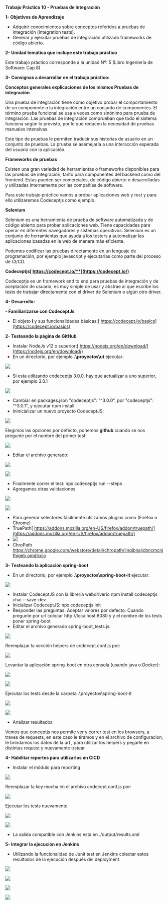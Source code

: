 ﻿**Trabajo Práctico 10 - Pruebas de Integración**

**1- Objetivos de Aprendizaje**

- Adquirir conocimientos sobre conceptos referidos a pruebas de integración (integration tests).
- Generar y ejecutar pruebas de integración utilizado frameworks de código abierto.

**2- Unidad temática que incluye este trabajo práctico**

Este trabajo práctico corresponde a la unidad Nº: 5 (Libro Ingeniería de Software: Cap 8)

**3- Consignas a desarrollar en el trabajo práctico:**

**Conceptos generales explicaciones de los mismos Pruebas de integración**

Una prueba de integración tiene como objetivo probar el comportamiento de un componente o la integración entre un conjunto de componentes. El término prueba funcional se usa a veces como sinónimo para prueba de integración. Las pruebas de integración comprueban que todo el sistema funciona según lo previsto, por lo que reducen la necesidad de pruebas manuales intensivas.

Este tipo de pruebas le permiten traducir sus historias de usuario en un conjunto de pruebas. La prueba se asemejaría a una interacción esperada del usuario con la aplicación.

**Frameworks de pruebas**

Existen una gran variedad de herramientas o frameworks disponibles para las pruebas de integración, tanto para componentes del backend como del frontend. Estas pueden ser comerciales, de código abierto o desarrolladas y utilizadas internamente por las compañías de software.

Para este trabajo práctico vamos a probar aplicaciones web y rest y para ello utilizaremos Codeceptjs como ejemplo.

**Selenium**

Selenium es una herramienta de prueba de software automatizada y de código abierto para probar aplicaciones web. Tiene capacidades para operar en diferentes navegadores y sistemas operativos. Selenium es un conjunto de herramientas que ayuda a los testers a automatizar las aplicaciones basadas en la web de manera más eficiente.

Podemos codificar las pruebas directamente en un lenguaje de programación, por ejemplo javascript y ejecutarlas como parte del proceso de CI/CD.

**Codeceptjs[ https://codecept.io/**](https://codecept.io/)**

Codeceptjs es un framework end to end para pruebas de integración y de aceptación de usuario, es muy simple de usar y abstrae al que escribe los tests de trabajar directamente con el driver de Selenium o algún otro driver.

**4- Desarrollo:**

**- Familiarizarse con CodeceptJs**

- El objeto **I** y sus funcionalidades básicas:[ https://codecept.io/basics](https://codecept.io/basics)

**2- Testeando la página de GitHub**

- Instalar NodeJs v12 o superior:[ https://nodejs.org/en/download/](https://nodejs.org/en/download/)
- En un directorio, por ejemplo **.\proyectos\ut** ejecutar:

![](Aspose.Words.11957ee1-c382-4b6c-aecf-4779c290e925.001.png)

- Si esta utilizando codeceptjs 3.0.0, hay que actualizar a uno superior, por ejemplo 3.0.1

![](Aspose.Words.11957ee1-c382-4b6c-aecf-4779c290e925.002.jpeg)

- Cambiar en packages.json "codeceptjs": "^3.0.0", por "codeceptjs": "^3.0.1", y ejecutar npm install
- Ininicializar un nuevo proyecto CodeceptJS:

![](Aspose.Words.11957ee1-c382-4b6c-aecf-4779c290e925.003.png)

Elegimos las opciones por defecto, ponemos **github** cuando se nos pregunte por el nombre del primer test:

![](Aspose.Words.11957ee1-c382-4b6c-aecf-4779c290e925.004.jpeg)

- Editar el archivo generado:

![](Aspose.Words.11957ee1-c382-4b6c-aecf-4779c290e925.005.png)

![](Aspose.Words.11957ee1-c382-4b6c-aecf-4779c290e925.006.png)

- Finalmente correr el test: npx codeceptjs run --steps
- Agregamos otras validaciones

![](Aspose.Words.11957ee1-c382-4b6c-aecf-4779c290e925.007.png)

![](Aspose.Words.11957ee1-c382-4b6c-aecf-4779c290e925.008.png)

- Para generar selectores fácilmente utilizamos plugins como (Firefox o Chrome)
- TruePath[ https://addons.mozilla.org/en-US/firefox/addon/truepath/](https://addons.mozilla.org/en-US/firefox/addon/truepath/)
- ![](Aspose.Words.11957ee1-c382-4b6c-aecf-4779c290e925.009.jpeg)
- ChroPath [https://chrome.google.com/webstore/detail/chropath/ljngjbnaijcbncmcnjfhigeb omdlkcjo](https://chrome.google.com/webstore/detail/chropath/ljngjbnaijcbncmcnjfhigebomdlkcjo)

**3- Testeando la aplicación spring-boot**

- En un directorio, por ejemplo **.\proyectos\spring-boot-it** ejecutar:

![](Aspose.Words.11957ee1-c382-4b6c-aecf-4779c290e925.010.png)

- Instalar CodeceptJS con la librería webdriverio npm install codeceptjs chai --save-dev
- Inicializar CodeceptJS: npx codeceptjs init
- Responder las preguntas. Aceptar valores por defecto. Cuando pregunte por url colocar http://localhost:8080 y y el nombre de los tests poner spring-boot
- Editar el archivo generado spring-boot\_tests.js:

![](Aspose.Words.11957ee1-c382-4b6c-aecf-4779c290e925.011.jpeg)

Reemplazar la sección helpers de codecept.conf.js por:

![](Aspose.Words.11957ee1-c382-4b6c-aecf-4779c290e925.012.png)

Levantar la aplicación spring-boot en otra consola (usando java o Docker):

![](Aspose.Words.11957ee1-c382-4b6c-aecf-4779c290e925.013.png)

![](Aspose.Words.11957ee1-c382-4b6c-aecf-4779c290e925.014.png)

Ejecutar los tests desde la carpeta .\proyectos\spring-boot-it

![](Aspose.Words.11957ee1-c382-4b6c-aecf-4779c290e925.015.png)

![](Aspose.Words.11957ee1-c382-4b6c-aecf-4779c290e925.016.jpeg)

- Analizar resultados

Vemos que conceptjs nos permite ver y correr test en los browsers, a traves de  requests, en este caso le tiramos y en el archivo de configuracion, le brindamos los datos de la url , para utilizar los helpers y pegarle en distintas request y nuevamente trstear

**4- Habilitar reportes para utilizarlos en CICD**

- Instalar el módulo para reporting

![](Aspose.Words.11957ee1-c382-4b6c-aecf-4779c290e925.017.png)

Reemplazar la key mocha en el archivo codecept.conf.js por:

![](Aspose.Words.11957ee1-c382-4b6c-aecf-4779c290e925.018.png)

Ejecutar los tests nuevamente

![](Aspose.Words.11957ee1-c382-4b6c-aecf-4779c290e925.019.png)

![](Aspose.Words.11957ee1-c382-4b6c-aecf-4779c290e925.020.jpeg)

- La salida compatible con Jenkins esta en ./output/results.xml

**5- Integrar la ejecución en Jenkins**

- Utilizando la funcionalidad de Junit test en Jenkins colectar estos resultados de la ejecución después del deployment.

![](Aspose.Words.11957ee1-c382-4b6c-aecf-4779c290e925.021.jpeg)

![](Aspose.Words.11957ee1-c382-4b6c-aecf-4779c290e925.022.jpeg)

![](Aspose.Words.11957ee1-c382-4b6c-aecf-4779c290e925.023.jpeg)

![](Aspose.Words.11957ee1-c382-4b6c-aecf-4779c290e925.024.jpeg)
